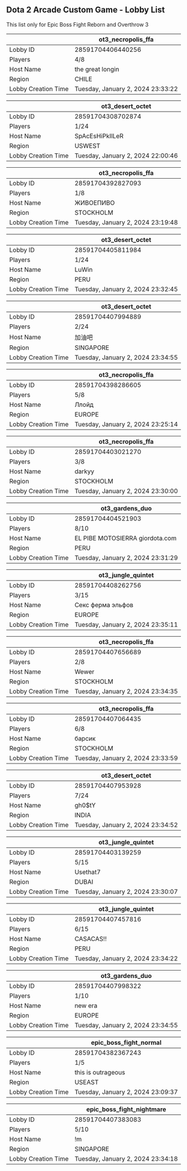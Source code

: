 ## Dota 2 Arcade Custom Game - Lobby List

This list only for Epic Boss Fight Reborn and Overthrow 3

|  | ot3_necropolis_ffa |
| ------ | ------ |
| Lobby ID | 28591704406440256 |
| Players | 4/8 |
| Host Name | the great longin |
| Region | CHILE |
| Lobby Creation Time | Tuesday, January 2, 2024 23:33:22 |


|  | ot3_desert_octet |
| ------ | ------ |
| Lobby ID | 28591704308702874 |
| Players | 1/24 |
| Host Name | SpAcEsHiPkIlLeR |
| Region | USWEST |
| Lobby Creation Time | Tuesday, January 2, 2024 22:00:46 |


|  | ot3_necropolis_ffa |
| ------ | ------ |
| Lobby ID | 28591704392827093 |
| Players | 1/8 |
| Host Name | ЖИВОЕПИВО |
| Region | STOCKHOLM |
| Lobby Creation Time | Tuesday, January 2, 2024 23:19:48 |


|  | ot3_desert_octet |
| ------ | ------ |
| Lobby ID | 28591704405811984 |
| Players | 1/24 |
| Host Name | LuWin |
| Region | PERU |
| Lobby Creation Time | Tuesday, January 2, 2024 23:32:45 |


|  | ot3_desert_octet |
| ------ | ------ |
| Lobby ID | 28591704407994889 |
| Players | 2/24 |
| Host Name | 加油吧 |
| Region | SINGAPORE |
| Lobby Creation Time | Tuesday, January 2, 2024 23:34:55 |


|  | ot3_necropolis_ffa |
| ------ | ------ |
| Lobby ID | 28591704398286605 |
| Players | 5/8 |
| Host Name | Ллойд |
| Region | EUROPE |
| Lobby Creation Time | Tuesday, January 2, 2024 23:25:14 |


|  | ot3_necropolis_ffa |
| ------ | ------ |
| Lobby ID | 28591704403021270 |
| Players | 3/8 |
| Host Name | darkyy |
| Region | STOCKHOLM |
| Lobby Creation Time | Tuesday, January 2, 2024 23:30:00 |


|  | ot3_gardens_duo |
| ------ | ------ |
| Lobby ID | 28591704404521903 |
| Players | 8/10 |
| Host Name | EL PIBE MOTOSIERRA giordota.com |
| Region | PERU |
| Lobby Creation Time | Tuesday, January 2, 2024 23:31:29 |


|  | ot3_jungle_quintet |
| ------ | ------ |
| Lobby ID | 28591704408262756 |
| Players | 3/15 |
| Host Name | Секс ферма эльфов |
| Region | EUROPE |
| Lobby Creation Time | Tuesday, January 2, 2024 23:35:11 |


|  | ot3_necropolis_ffa |
| ------ | ------ |
| Lobby ID | 28591704407656689 |
| Players | 2/8 |
| Host Name | Wewer |
| Region | STOCKHOLM |
| Lobby Creation Time | Tuesday, January 2, 2024 23:34:35 |


|  | ot3_necropolis_ffa |
| ------ | ------ |
| Lobby ID | 28591704407064435 |
| Players | 6/8 |
| Host Name | барсик |
| Region | STOCKHOLM |
| Lobby Creation Time | Tuesday, January 2, 2024 23:33:59 |


|  | ot3_desert_octet |
| ------ | ------ |
| Lobby ID | 28591704407953928 |
| Players | 7/24 |
| Host Name | gh0$tY |
| Region | INDIA |
| Lobby Creation Time | Tuesday, January 2, 2024 23:34:52 |


|  | ot3_jungle_quintet |
| ------ | ------ |
| Lobby ID | 28591704403139259 |
| Players | 5/15 |
| Host Name | Usethat7 |
| Region | DUBAI |
| Lobby Creation Time | Tuesday, January 2, 2024 23:30:07 |


|  | ot3_jungle_quintet |
| ------ | ------ |
| Lobby ID | 28591704407457816 |
| Players | 6/15 |
| Host Name | CASACAS!! |
| Region | PERU |
| Lobby Creation Time | Tuesday, January 2, 2024 23:34:22 |


|  | ot3_gardens_duo |
| ------ | ------ |
| Lobby ID | 28591704407998322 |
| Players | 1/10 |
| Host Name | new era |
| Region | EUROPE |
| Lobby Creation Time | Tuesday, January 2, 2024 23:34:55 |


|  | epic_boss_fight_normal |
| ------ | ------ |
| Lobby ID | 28591704382367243 |
| Players | 1/5 |
| Host Name | this is outrageous |
| Region | USEAST |
| Lobby Creation Time | Tuesday, January 2, 2024 23:09:37 |


|  | epic_boss_fight_nightmare |
| ------ | ------ |
| Lobby ID | 28591704407383083 |
| Players | 5/10 |
| Host Name | !m |
| Region | SINGAPORE |
| Lobby Creation Time | Tuesday, January 2, 2024 23:34:18 |


